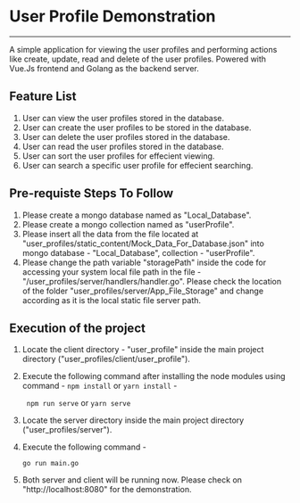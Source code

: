 # User Profile Demonstration
***
A simple application for viewing the user profiles and performing actions like create, update, read and delete of the user profiles. Powered with Vue.Js frontend and Golang as the backend server.

## Feature List
1. User can view the user profiles stored in the database.
2. User can create the user profiles to be stored in the database.
3. User can delete the user profiles stored in the database.
4. User can read the user profiles stored in the database.
5. User can sort the user profiles for effecient viewing.
6. User can search a specific user profile for effecient searching.

## Pre-requiste Steps To Follow
1. Please create a mongo database named as "Local_Database".
2. Please create a mongo collection named as "userProfile".
3. Please insert all the data from the file located at "user_profiles/static_content/Mock_Data_For_Database.json" into mongo database - "Local_Database", collection - "userProfile".
4. Please change the path variable "storagePath" inside the code for accessing your system local file path in the file - "/user_profiles/server/handlers/handler.go". Please check the location of the folder "user_profiles/server/App_File_Storage" and change according as it is the local static file server path.


## Execution of the project
1. Locate the client directory - "user_profile" inside the main project directory ("user_profiles/client/user_profile").
2. Execute the following command after installing the node modules using command - `npm install` or `yarn install` -

    ` npm run serve` or `yarn serve`
3. Locate the server directory inside the main project directory ("user_profiles/server").
4. Execute the following command -

    `go run main.go`
5. Both server and client will be running now. Please check on "http://localhost:8080" for the demonstration.

